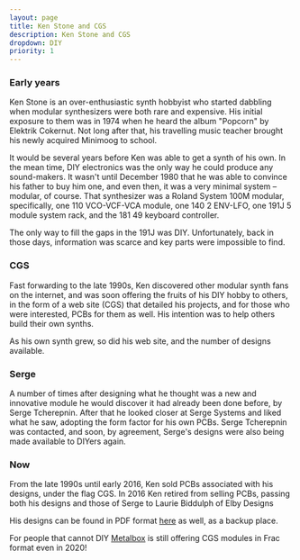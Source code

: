 ```yaml
---
layout: page
title: Ken Stone and CGS
description: Ken Stone and CGS
dropdown: DIY
priority: 1
---
```






### Early years

Ken Stone is an over-enthusiastic synth hobbyist who started dabbling when modular synthesizers were both rare and expensive. 
His initial exposure to them was in 1974 when he heard the album "Popcorn" by Elektrik Cokernut. 
Not long after that, his travelling music teacher brought his newly acquired Minimoog to school.

It would be several years before Ken was able to get a synth of his own. In the mean time, DIY electronics 
was the only way he could produce any sound-makers. It wasn't until December 1980 that he was able to convince his 
father to buy him one, and even then, it was a very minimal system – modular, of course. 
That synthesizer was a Roland System 100M modular, specifically, one 110 VCO-VCF-VCA module, 
one 140 2 ENV-LFO, one 191J 5 module system rack, and the 181 49 keyboard controller. 

The only way to fill the gaps in the 191J was DIY. Unfortunately, back in those days, 
information was scarce and key parts were impossible to find.

### CGS

Fast forwarding to the late 1990s, Ken discovered other modular synth fans on the internet, and was soon 
offering the fruits of his DIY hobby to others, in the form of a web site (CGS) that detailed his projects, 
and for those who were interested, PCBs for them as well. His intention was to help others build their own synths. 

As his own synth grew, so did his web site, and the number of designs available.

### Serge


A number of times after designing what he thought was a new and innovative module he would discover 
it had already been done before, by Serge Tcherepnin. After that he looked closer at Serge Systems 
and liked what he saw, adopting the form factor for his own PCBs. Serge Tcherepnin was contacted, and soon, by agreement, 
Serge's designs were also being made available to DIYers again.

### Now

From the late 1990s until early 2016, Ken sold PCBs associated with his designs, under the flag CGS.
In 2016 Ken retired from selling PCBs, passing both his designs and those of Serge to Laurie Biddulph of Elby Designs

His designs can be found in PDF format [here](https://github.com/FracModular/CGS_Synth) as well, as a backup place.

For people that cannot DIY [Metalbox](http://www.metalbox.com/) is still offering CGS modules in Frac format even in 2020!

